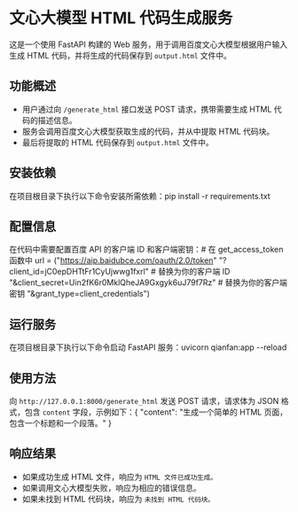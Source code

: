 # 文心大模型 HTML 代码生成服务

这是一个使用 FastAPI 构建的 Web 服务，用于调用百度文心大模型根据用户输入生成 HTML 代码，并将生成的代码保存到 `output.html` 文件中。

## 功能概述
- 用户通过向 `/generate_html` 接口发送 POST 请求，携带需要生成 HTML 代码的描述信息。
- 服务会调用百度文心大模型获取生成的代码，并从中提取 HTML 代码块。
- 最后将提取的 HTML 代码保存到 `output.html` 文件中。

## 安装依赖
在项目根目录下执行以下命令安装所需依赖：pip install -r requirements.txt
## 配置信息
在代码中需要配置百度 API 的客户端 ID 和客户端密钥：# 在 get_access_token 函数中
url = ("https://aip.baidubce.com/oauth/2.0/token"
       "?client_id=jC0epDHTtFr1CyUjwwg1fxrl"  # 替换为你的客户端 ID
       "&client_secret=Uin2fK6r0MklQheJA9Gxgyk6uJ79f7Rz"  # 替换为你的客户端密钥
       "&grant_type=client_credentials")
## 运行服务
在项目根目录下执行以下命令启动 FastAPI 服务：uvicorn qianfan:app --reload

## 使用方法
向 `http://127.0.0.1:8000/generate_html` 发送 POST 请求，请求体为 JSON 格式，包含 `content` 字段，示例如下：{
    "content": "生成一个简单的 HTML 页面，包含一个标题和一个段落。"
}
## 响应结果
- 如果成功生成 HTML 文件，响应为 `HTML 文件已成功生成。`
- 如果调用文心大模型失败，响应为相应的错误信息。
- 如果未找到 HTML 代码块，响应为 `未找到 HTML 代码块。`    
